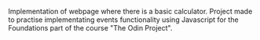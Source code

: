 Implementation of webpage where there is a basic calculator. Project made to practise implementating events functionality using Javascript for the Foundations part of the course "The Odin Project".
